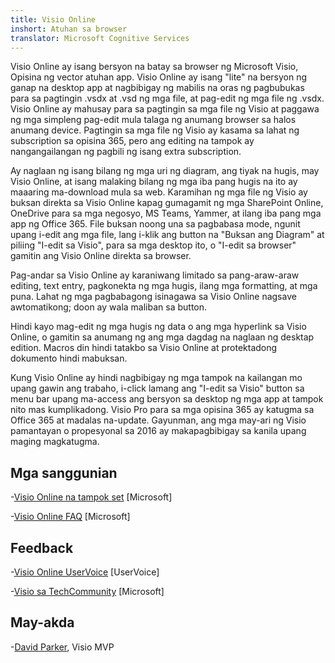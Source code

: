 ```yaml
---
title: Visio Online
inshort: Atuhan sa browser
translator: Microsoft Cognitive Services
---
```



Visio Online ay isang bersyon na batay sa browser ng Microsoft Visio, Opisina ng vector atuhan app. Visio Online ay isang "lite" na bersyon ng ganap na desktop app at nagbibigay ng mabilis na oras ng pagbubukas para sa pagtingin .vsdx at .vsd ng mga file, at pag-edit ng mga file ng .vsdx. Visio Online ay mahusay para sa pagtingin sa mga file ng Visio at paggawa ng mga simpleng pag-edit mula talaga ng anumang browser sa halos anumang device. Pagtingin sa mga file ng Visio ay kasama sa lahat ng subscription sa opisina 365, pero ang editing na tampok ay nangangailangan ng pagbili ng isang extra subscription.

Ay naglaan ng isang bilang ng mga uri ng diagram, ang tiyak na hugis, may Visio Online, at isang malaking bilang ng mga iba pang hugis na ito ay maaaring ma-download mula sa web. Karamihan ng mga file ng Visio ay buksan direkta sa Visio Online kapag gumagamit ng mga SharePoint Online, OneDrive para sa mga negosyo, MS Teams, Yammer, at ilang iba pang mga app ng Office 365. File buksan noong una sa pagbabasa mode, ngunit upang i-edit ang mga file, lang i-klik ang button na "Buksan ang Diagram" at piliing "I-edit sa Visio", para sa mga desktop ito, o "I-edit sa browser" gamitin ang Visio Online direkta sa browser.

Pag-andar sa Visio Online ay karaniwang limitado sa pang-araw-araw editing, text entry, pagkonekta ng mga hugis, ilang mga formatting, at mga puna. Lahat ng mga pagbabagong isinagawa sa Visio Online nagsave awtomatikong; doon ay wala maliban sa button.

Hindi kayo mag-edit ng mga hugis ng data o ang mga hyperlink sa Visio Online, o gamitin sa anumang ng ang mga dagdag na naglaan ng desktap edition. Macros din hindi tatakbo sa Visio Online at protektadong dokumento hindi mabuksan.

Kung Visio Online ay hindi nagbibigay ng mga tampok na kailangan mo upang gawin ang trabaho, i-click lamang ang "I-edit sa Visio" button sa menu bar upang ma-access ang bersyon sa desktop ng mga app at tampok nito mas kumplikadong. Visio Pro para sa mga opisina 365 ay katugma sa Office 365 at madalas na-update. Gayunman, ang mga may-ari ng Visio pamantayan o propesyonal sa 2016 ay makapagbibigay sa kanila upang maging magkatugma.

Mga sanggunian
---------

-[Visio Online na tampok set](https://technet.microsoft.com/library/visio-online-service-descriptoin.aspx)
    \[Microsoft\]

-[Visio Online FAQ](https://support.office.com/en-us/article/Visio-Online-Frequently-Asked-Questions-e6647040-2fca-42ec-9fa5-d16a4e39e0ee?ui=en-US&rs=en-US&ad=US)
    \[Microsoft\]

Feedback
---------

-[Visio Online UserVoice](https://visio.uservoice.com/forums/368199-visio-online)
    \[UserVoice\]

-[Visio sa TechCommunity](https://techcommunity.microsoft.com/t5/Visio/ct-p/Visio)
    \[Microsoft\]

May-akda
---------

-[David Parker](https://www.linkedin.com/in/bvisual/), Visio MVP


